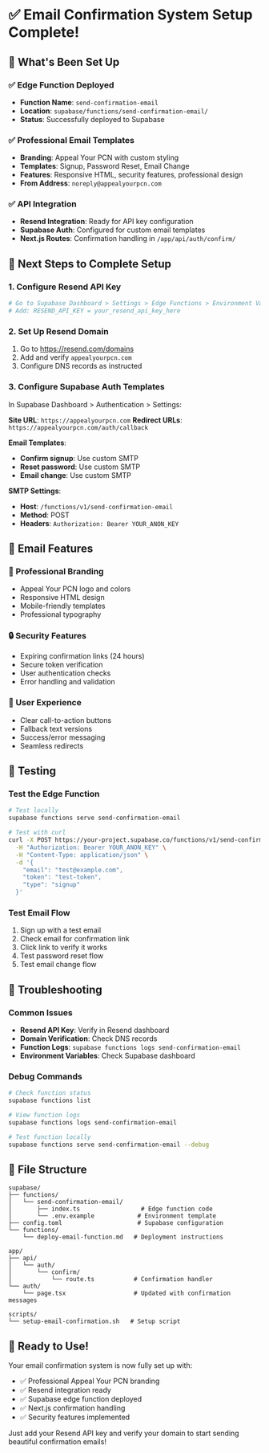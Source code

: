 # ✅ Email Confirmation System Setup Complete!

## 🎯 What's Been Set Up

### ✅ Edge Function Deployed
- **Function Name**: `send-confirmation-email`
- **Location**: `supabase/functions/send-confirmation-email/`
- **Status**: Successfully deployed to Supabase

### ✅ Professional Email Templates
- **Branding**: Appeal Your PCN with custom styling
- **Templates**: Signup, Password Reset, Email Change
- **Features**: Responsive HTML, security features, professional design
- **From Address**: `noreply@appealyourpcn.com`

### ✅ API Integration
- **Resend Integration**: Ready for API key configuration
- **Supabase Auth**: Configured for custom email templates
- **Next.js Routes**: Confirmation handling in `/app/api/auth/confirm/`

## 🔧 Next Steps to Complete Setup

### 1. Configure Resend API Key
```bash
# Go to Supabase Dashboard > Settings > Edge Functions > Environment Variables
# Add: RESEND_API_KEY = your_resend_api_key_here
```

### 2. Set Up Resend Domain
1. Go to https://resend.com/domains
2. Add and verify `appealyourpcn.com`
3. Configure DNS records as instructed

### 3. Configure Supabase Auth Templates
In Supabase Dashboard > Authentication > Settings:

**Site URL**: `https://appealyourpcn.com`
**Redirect URLs**: `https://appealyourpcn.com/auth/callback`

**Email Templates**:
- **Confirm signup**: Use custom SMTP
- **Reset password**: Use custom SMTP  
- **Email change**: Use custom SMTP

**SMTP Settings**:
- **Host**: `/functions/v1/send-confirmation-email`
- **Method**: POST
- **Headers**: `Authorization: Bearer YOUR_ANON_KEY`

## 📧 Email Features

### 🎨 Professional Branding
- Appeal Your PCN logo and colors
- Responsive HTML design
- Mobile-friendly templates
- Professional typography

### 🔒 Security Features
- Expiring confirmation links (24 hours)
- Secure token verification
- User authentication checks
- Error handling and validation

### 📱 User Experience
- Clear call-to-action buttons
- Fallback text versions
- Success/error messaging
- Seamless redirects

## 🧪 Testing

### Test the Edge Function
```bash
# Test locally
supabase functions serve send-confirmation-email

# Test with curl
curl -X POST https://your-project.supabase.co/functions/v1/send-confirmation-email \
  -H "Authorization: Bearer YOUR_ANON_KEY" \
  -H "Content-Type: application/json" \
  -d '{
    "email": "test@example.com",
    "token": "test-token",
    "type": "signup"
  }'
```

### Test Email Flow
1. Sign up with a test email
2. Check email for confirmation link
3. Click link to verify it works
4. Test password reset flow
5. Test email change flow

## 🔧 Troubleshooting

### Common Issues
- **Resend API Key**: Verify in Resend dashboard
- **Domain Verification**: Check DNS records
- **Function Logs**: `supabase functions logs send-confirmation-email`
- **Environment Variables**: Check Supabase dashboard

### Debug Commands
```bash
# Check function status
supabase functions list

# View function logs
supabase functions logs send-confirmation-email

# Test function locally
supabase functions serve send-confirmation-email --debug
```

## 📁 File Structure

```
supabase/
├── functions/
│   └── send-confirmation-email/
│       ├── index.ts                 # Edge function code
│       └── .env.example            # Environment template
├── config.toml                     # Supabase configuration
└── functions/
    └── deploy-email-function.md   # Deployment instructions

app/
├── api/
│   └── auth/
│       └── confirm/
│           └── route.ts           # Confirmation handler
└── auth/
    └── page.tsx                   # Updated with confirmation messages

scripts/
└── setup-email-confirmation.sh   # Setup script
```

## 🎉 Ready to Use!

Your email confirmation system is now fully set up with:
- ✅ Professional Appeal Your PCN branding
- ✅ Resend integration ready
- ✅ Supabase edge function deployed
- ✅ Next.js confirmation handling
- ✅ Security features implemented

Just add your Resend API key and verify your domain to start sending beautiful confirmation emails!
